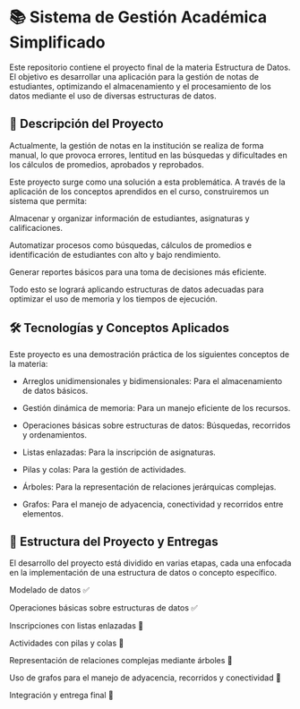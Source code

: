 # 📚 Sistema de Gestión Académica Simplificado

Este repositorio contiene el proyecto final de la materia Estructura de Datos. El objetivo es desarrollar una aplicación para la gestión de notas de estudiantes, optimizando el almacenamiento y el procesamiento de los datos mediante el uso de diversas estructuras de datos.

## 📝 Descripción del Proyecto
Actualmente, la gestión de notas en la institución se realiza de forma manual, lo que provoca errores, lentitud en las búsquedas y dificultades en los cálculos de promedios, aprobados y reprobados.

Este proyecto surge como una solución a esta problemática. A través de la aplicación de los conceptos aprendidos en el curso, construiremos un sistema que permita:

Almacenar y organizar información de estudiantes, asignaturas y calificaciones.

Automatizar procesos como búsquedas, cálculos de promedios e identificación de estudiantes con alto y bajo rendimiento.

Generar reportes básicos para una toma de decisiones más eficiente.

Todo esto se logrará aplicando estructuras de datos adecuadas para optimizar el uso de memoria y los tiempos de ejecución.

## 🛠️ Tecnologías y Conceptos Aplicados
Este proyecto es una demostración práctica de los siguientes conceptos de la materia:

* Arreglos unidimensionales y bidimensionales: Para el almacenamiento de datos básicos.

* Gestión dinámica de memoria: Para un manejo eficiente de los recursos.

* Operaciones básicas sobre estructuras de datos: Búsquedas, recorridos y ordenamientos.

* Listas enlazadas: Para la inscripción de asignaturas.

* Pilas y colas: Para la gestión de actividades.

* Árboles: Para la representación de relaciones jerárquicas complejas.

* Grafos: Para el manejo de adyacencia, conectividad y recorridos entre elementos.

## 📅 Estructura del Proyecto y Entregas
El desarrollo del proyecto está dividido en varias etapas, cada una enfocada en la implementación de una estructura de datos o concepto específico.

Modelado de datos ✅

Operaciones básicas sobre estructuras de datos ✅

Inscripciones con listas enlazadas 🚧

Actividades con pilas y colas 🚧

Representación de relaciones complejas mediante árboles 🚧

Uso de grafos para el manejo de adyacencia, recorridos y conectividad 🚧

Integración y entrega final 🚧
